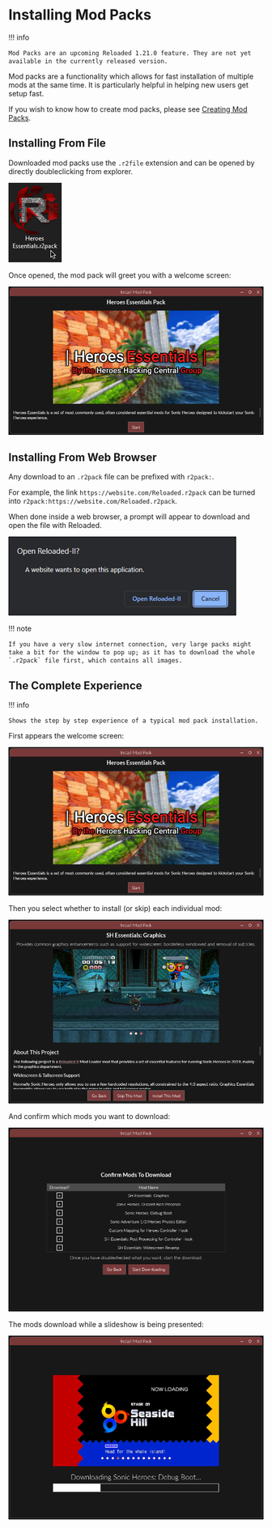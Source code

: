 # Installing Mod Packs

!!! info

    Mod Packs are an upcoming Reloaded 1.21.0 feature. They are not yet available in the currently released version.

Mod packs are a functionality which allows for fast installation of multiple mods at the same time. It is particularly helpful in helping new users get setup fast.  

If you wish to know how to create mod packs, please see [Creating Mod Packs](./CreatingModPacks.md).

## Installing From File

Downloaded mod packs use the `.r2file` extension and can be opened by directly doubleclicking from explorer. 

![Mod Pack File Example](./Images/InstallModPack_File.png)

Once opened, the mod pack will greet you with a welcome screen:  

![Mod Pack Mod Example](./Images/InstallModPack_1.png)

## Installing From Web Browser

Any download to an `.r2pack` file can be prefixed with `r2pack:`.  

For example, the link `https://website.com/Reloaded.r2pack` can be turned into `r2pack:https://website.com/Reloaded.r2pack`.  

When done inside a web browser, a prompt will appear to download and open the file with Reloaded.  

![Mod Pack Web Example](./Images/InstallModPack_Web.png)

!!! note 

    If you have a very slow internet connection, very large packs might take a bit for the window to pop up; as it has to download the whole `.r2pack` file first, which contains all images.  

## The Complete Experience

!!! info

    Shows the step by step experience of a typical mod pack installation.

First appears the welcome screen:  

![Mod Pack Confirmation](./Images/InstallModPack_1.png)

Then you select whether to install (or skip) each individual mod:  

![Mod Pack Confirmation](./Images/InstallModPack_2.png)

And confirm which mods you want to download:  

![Mod Pack Confirmation](./Images/InstallModPack_3.png)

The mods download while a slideshow is being presented:  

![Mod Pack Installation](./Images/InstallModPack_4.png)